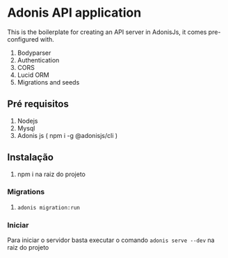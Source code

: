 # Adonis API application

This is the boilerplate for creating an API server in AdonisJs, it comes pre-configured with.

1. Bodyparser
2. Authentication
3. CORS
4. Lucid ORM
5. Migrations and seeds

## Pré requisitos

1. Nodejs
2. Mysql
3. Adonis js ( npm i -g @adonisjs/cli )


## Instalação

1. npm i na raiz do projeto


### Migrations

1. `adonis migration:run`


### Iniciar
Para iniciar o servidor basta executar o comando `adonis serve --dev` na raiz do projeto
